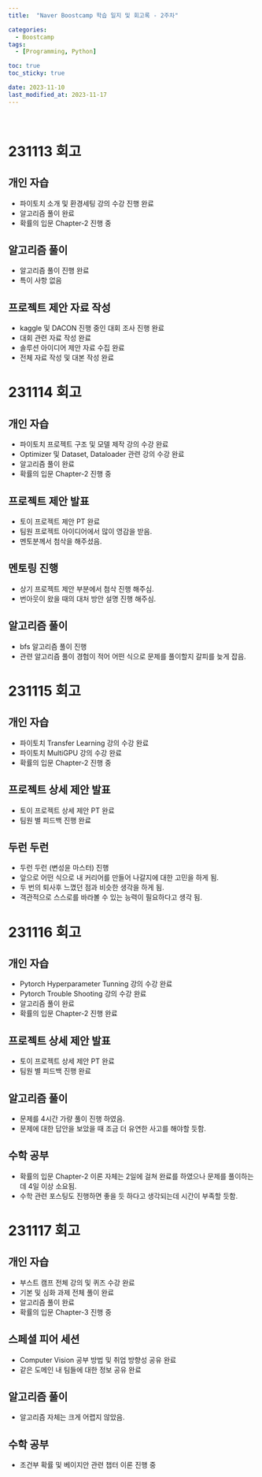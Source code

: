 ```yaml
---
title:  "Naver Boostcamp 학습 일지 및 회고록 - 2주차" 

categories:
  - Boostcamp
tags:
  - [Programming, Python]

toc: true
toc_sticky: true

date: 2023-11-10
last_modified_at: 2023-11-17
---
```

<br>

# 231113 회고

## 개인 자습
 - 파이토치 소개 및 환경세팅 강의 수강 진행 완료
 - 알고리즘 풀이 완료
 - 확률의 입문 Chapter-2 진행 중

## 알고리즘 풀이
 - 알고리즘 풀이 진행 완료
 - 특이 사항 없음

## 프로젝트 제안 자료 작성
 - kaggle 및 DACON 진행 중인 대회 조사 진행 완료
 - 대회 관련 자료 작성 완료
 - 솔루션 아이디어 제안 자료 수집 완료
 - 전체 자료 작성 및 대본 작성 완료

# 231114 회고

## 개인 자습
 - 파이토치 프로젝트 구조 및 모델 제작 강의 수강 완료
 - Optimizer 및 Dataset, Dataloader 관련 강의 수강 완료
 - 알고리즘 풀이 완료
 - 확률의 입문 Chapter-2 진행 중

## 프로젝트 제안 발표
 - 토이 프로젝트 제안 PT 완료
 - 팀원 프로젝트 아이디어에서 많이 영감을 받음.
 - 멘토분께서 첨삭을 해주셨음.

## 멘토링 진행
 - 상기 프로젝트 제안 부분에서 첨삭 진행 해주심.
 - 번아웃이 왔을 때의 대처 방안 설명 진행 해주심.

## 알고리즘 풀이
 - bfs 알고리즘 풀이 진행
 - 관련 알고리즘 풀이 경험이 적어 어떤 식으로 문제를 풀이할지 갈피를 늦게 잡음.

# 231115 회고

## 개인 자습
 - 파이토치 Transfer Learning 강의 수강 완료
 - 파이토치 MultiGPU 강의 수강 완료
 - 확률의 입문 Chapter-2 진행 중

## 프로젝트 상세 제안 발표
 - 토이 프로젝트 상세 제안 PT 완료
 - 팀원 별 피드백 진행 완료

## 두런 두런
 - 두런 두런 (변성윤 마스터) 진행
 - 앞으로 어떤 식으로 내 커리어를 만들어 나갈지에 대한 고민을 하게 됨.
 - 두 번의 퇴사후 느꼈던 점과 비슷한 생각을 하게 됨.
 - 객관적으로 스스로를 바라볼 수 있는 능력이 필요하다고 생각 됨.

# 231116 회고

## 개인 자습
 - Pytorch Hyperparameter Tunning 강의 수강 완료
 - Pytorch Trouble Shooting 강의 수강 완료
 - 알고리즘 풀이 완료
 - 확률의 입문 Chapter-2 진행 완료

## 프로젝트 상세 제안 발표
 - 토이 프로젝트 상세 제안 PT 완료
 - 팀원 별 피드백 진행 완료

## 알고리즘 풀이
 - 문제를 4시간 가량 풀이 진행 하였음.
 - 문제에 대한 답안을 보았을 때 조금 더 유연한 사고를 해야할 듯함.

## 수학 공부
 - 확률의 입문 Chapter-2 이론 자체는 2일에 걸쳐 완료를 하였으나 문제를 풀이하는데 4일 이상 소요됨.
 - 수학 관련 포스팅도 진행하면 좋을 듯 하다고 생각되는데 시간이 부족할 듯함.

# 231117 회고

## 개인 자습
 - 부스트 캠프 전체 강의 및 퀴즈 수강 완료
 - 기본 및 심화 과제 전체 풀이 완료
 - 알고리즘 풀이 완료
 - 확률의 입문 Chapter-3 진행 중

## 스페셜 피어 세션
 - Computer Vision 공부 방법 및 취업 방향성 공유 완료
 - 같은 도메인 내 팀들에 대한 정보 공유 완료

## 알고리즘 풀이
 - 알고리즘 자체는 크게 어렵지 않았음.

## 수학 공부
 - 조건부 확률 및 베이지안 관련 챕터 이론 진행 중